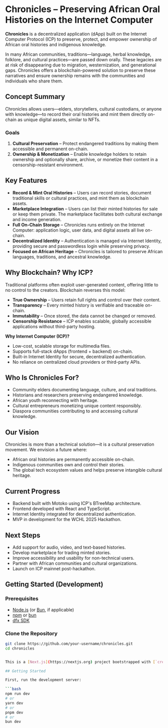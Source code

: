 # Chronicles – Preserving African Oral Histories on the Internet Computer

**Chronicles** is a decentralized application (dApp) built on the Internet Computer Protocol (ICP) to preserve, protect, and empower ownership of African oral histories and indigenous knowledge.

In many African communities, traditions—language, herbal knowledge, folklore, and cultural practices—are passed down orally. These legacies are at risk of disappearing due to migration, westernization, and generational gaps. Chronicles offers a blockchain-powered solution to preserve these narratives and ensure ownership remains with the communities and individuals who share them.

## Concept Summary

Chronicles allows users—elders, storytellers, cultural custodians, or anyone with knowledge—to record their oral histories and mint them directly on-chain as unique digital assets, similar to NFTs.

### Goals

1. **Cultural Preservation** – Protect endangered traditions by making them accessible and permanent on-chain.
2. **Ownership & Monetization** – Enable knowledge holders to retain ownership and optionally share, archive, or monetize their content in a censorship-resistant environment.

## Key Features

- **Record & Mint Oral Histories** – Users can record stories, document traditional skills or cultural practices, and mint them as blockchain assets.
- **Marketplace Integration** – Users can list their minted histories for sale or keep them private. The marketplace facilitates both cultural exchange and income generation.
- **Full On-Chain Storage** – Chronicles runs entirely on the Internet Computer: application logic, user data, and digital assets all live on-chain.
- **Decentralized Identity** – Authentication is managed via Internet Identity, providing secure and passwordless login while preserving privacy.
- **Focused on African Heritage** – Chronicles is tailored to preserve African languages, traditions, and ancestral knowledge.

## Why Blockchain? Why ICP?

Traditional platforms often exploit user-generated content, offering little to no control to the creators. Blockchain reverses this model:

- **True Ownership** – Users retain full rights and control over their content.
- **Transparency** – Every minted history is verifiable and traceable on-chain.
- **Immutability** – Once stored, the data cannot be changed or removed.
- **Censorship Resistance** – ICP enables scalable, globally accessible applications without third-party hosting.

**Why Internet Computer (ICP)?**

- Low-cost, scalable storage for multimedia files.
- Supports full-stack dApps (frontend + backend) on-chain.
- Built-in Internet Identity for secure, decentralized authentication.
- No reliance on centralized cloud providers or third-party APIs.

## Who Is Chronicles For?

- Community elders documenting language, culture, and oral traditions.
- Historians and researchers preserving endangered knowledge.
- African youth reconnecting with heritage.
- Cultural entrepreneurs monetizing unique content responsibly.
- Diaspora communities contributing to and accessing cultural knowledge.

## Our Vision

Chronicles is more than a technical solution—it is a cultural preservation movement. We envision a future where:

- African oral histories are permanently accessible on-chain.
- Indigenous communities own and control their stories.
- The global tech ecosystem values and helps preserve intangible cultural heritage.

## Current Progress

- Backend built with Motoko using ICP's BTreeMap architecture.
- Frontend developed with React and TypeScript.
- Internet Identity integrated for decentralized authentication.
- MVP in development for the WCHL 2025 Hackathon.

## Next Steps

- Add support for audio, video, and text-based histories.
- Develop marketplace for trading minted stories.
- Improve accessibility and usability for non-technical users.
- Partner with African communities and cultural organizations.
- Launch on ICP mainnet post-hackathon.

## Getting Started (Development)

### Prerequisites

- [Node.js](https://nodejs.org/) (or [Bun](https://bun.sh/), if applicable)
- [npm](https://www.npmjs.com/) or [bun](https://bun.sh/)
- [dfx SDK](https://internetcomputer.org/docs/current/developer-docs/setup/install/)

### Clone the Repository

````bash
git clone https://github.com/your-username/chronicles.git
cd chronicles


This is a [Next.js](https://nextjs.org) project bootstrapped with [`create-next-app`](https://nextjs.org/docs/app/api-reference/cli/create-next-app).

## Getting Started

First, run the development server:

```bash
npm run dev
# or
yarn dev
# or
pnpm dev
# or
bun dev
````

